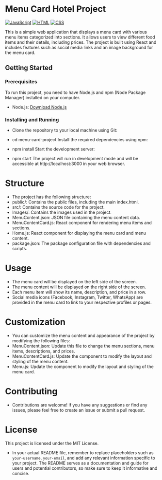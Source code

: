 # Menu Card Hotel Project
[![JavaScript](https://img.shields.io/badge/javascript-%2320232a.svg?style=for-the-badge&logo=javascript&logoColor=%23F7DF1E)](https://developer.mozilla.org/en-US/docs/Web/JavaScript)
[![HTML](https://img.shields.io/badge/html-%2320232a.svg?style=for-the-badge&logo=html5&logoColor=%23E34F26)](https://developer.mozilla.org/en-US/docs/Web/HTML)
[![CSS](https://img.shields.io/badge/css-%2320232a.svg?style=for-the-badge&logo=css3&logoColor=%231572B6)](https://developer.mozilla.org/en-US/docs/Web/CSS)


This is a simple web application that displays a menu card with various menu items categorized into sections. 
It allows users to view different food items and their details, including prices.
The project is built using React and includes features such as social media links and an image background for the menu card.

## Getting Started

### Prerequisites

To run this project, you need to have Node.js and npm (Node Package Manager) installed on your computer.

- Node.js: [Download Node.js](https://nodejs.org/en/download/)

### Installing and Running

-  Clone the repository to your local machine using Git:


- cd menu-card-project
Install the required dependencies using npm:


- npm install
Start the development server:


- npm start
The project will run in development mode and will be accessible at http://localhost:3000 in your web browser.

# Structure
- The project has the following structure:
- public/: Contains the public files, including the main index.html.
- src/: Contains the source code for the project.
- Images/: Contains the images used in the project.
- MenuContent.json: JSON file containing the menu content data.
- MenuContentCard.js: React component for rendering menu items and sections.
- Home.js: React component for displaying the menu card and menu content.
- package.json: The package configuration file with dependencies and scripts.

# Usage
- The menu card will be displayed on the left side of the screen.
- The menu content will be displayed on the right side of the screen.
- Each menu item will show its name, description, and price in a row.
- Social media icons (Facebook, Instagram, Twitter, WhatsApp) are provided in the menu card to link to your respective profiles or pages.

# Customization
- You can customize the menu content and appearance of the project by modifying the following files:
- MenuContent.json: Update this file to change the menu sections, menu items, descriptions, and prices.
- MenuContentCard.js: Update the component to modify the layout and styling of the menu content.
- Menu.js: Update the component to modify the layout and styling of the menu card.

# Contributing
- Contributions are welcome! If you have any suggestions or find any issues, please feel free to create an issue or submit a pull request.

# License
This project is licensed under the MIT License.


- In your actual README file, remember to replace placeholders such as `your-username`, `your-email`, and add any relevant information specific to your project. 
The README serves as a documentation and guide for users and potential contributors, so make sure to keep it informative and concise.






